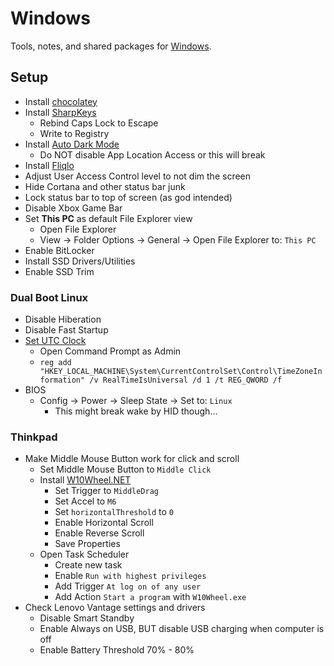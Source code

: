 # Windows

Tools, notes, and shared packages for [Windows](https://www.microsoft.com/en-us/windows/get-windows-10).

## Setup
* Install [chocolatey](https://chocolatey.org/)
* Install [SharpKeys](https://github.com/randyrants/sharpkeys)
  * Rebind Caps Lock to Escape
  * Write to Registry
* Install [Auto Dark Mode](https://github.com/Armin2208/Windows-Auto-Night-Mode)
  * Do NOT disable App Location Access or this will break
* Install [Fliqlo](https://fliqlo.com/)
* Adjust User Access Control level to not dim the screen
* Hide Cortana and other status bar junk
* Lock status bar to top of screen (as god intended)
* Disable Xbox Game Bar
* Set **This PC** as default File Explorer view
  * Open File Explorer
  * View -> Folder Options -> General -> Open File Explorer to: `This PC`
* Enable BitLocker
* Install SSD Drivers/Utilities
* Enable SSD Trim

### Dual Boot Linux
* Disable Hiberation
* Disable Fast Startup
* [Set UTC Clock](https://wiki.archlinux.org/index.php/System_time)
  * Open Command Prompt as Admin
  * `reg add "HKEY_LOCAL_MACHINE\System\CurrentControlSet\Control\TimeZoneInformation" /v RealTimeIsUniversal /d 1 /t REG_QWORD /f`
* BIOS
  * Config -> Power -> Sleep State -> Set to: `Linux`
    * This might break wake by HID though...


### Thinkpad
* Make Middle Mouse Button work for click and scroll
  * Set Middle Mouse Button to `Middle Click`
  * Install [W10Wheel.NET](https://github.com/ykon/w10wheel.net)
    * Set Trigger to `MiddleDrag`
    * Set Accel to `M6`
    * Set `horizontalThreshold` to `0`
    * Enable Horizontal Scroll
    * Enable Reverse Scroll
    * Save Properties
  * Open Task Scheduler
    * Create new task
    * Enable `Run with highest privileges`
    * Add Trigger `At log on of any user`
    * Add Action `Start a program` with `W10Wheel.exe`
* Check Lenovo Vantage settings and drivers
  * Disable Smart Standby
  * Enable Always on USB, BUT disable USB charging when computer is off
  * Enable Battery Threshold 70% - 80%
